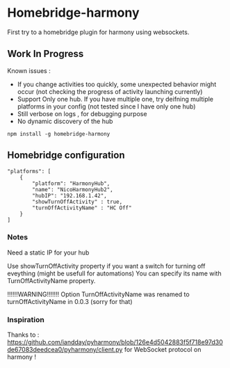 
# Homebridge-harmony

First try to a homebridge plugin for harmony using websockets.


## Work In Progress

Known issues :  
* If you change activities too quickly, some unexpected behavior might occur (not checking the progress of activity launching currently) 
* Support Only one hub. If you have multiple one, try deifning multiple platforms in your config (not tested since I have only one hub)
* Still verbose on logs , for debugging purpose
* No dynamic discovery of the hub



`npm install -g homebridge-harmony`

## Homebridge configuration

    "platforms": [
        {
            "platform": "HarmonyHub",
            "name": "NicoHarmonyHub2",
            "hubIP": "192.168.1.42",
            "showTurnOffActivity" : true,
            "turnOffActivityName" : "HC Off"
        }
    ]



### Notes  

Need a static IP for your hub

Use showTurnOffActivity property if you want a switch for turning off eveything (might be usefull for automations)
You can specify its name with TurnOffActivityName property.


!!!!!!WARNING!!!!!!!
Option TurnOffActivityName was renamed to turnOffActivityName in 0.0.3 (sorry for that)

### Inspiration 

Thanks to : https://github.com/iandday/pyharmony/blob/126e4d5042883f5f718e97d30de67083deedcea0/pyharmony/client.py
for WebSocket protocol on harmony !


